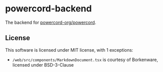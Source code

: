 # powercord-backend
The backend for [powercord-org/powercord](https://github.com/powercord-org/powercord).

## License
This software is licensed under MIT license, with 1 exceptions:
 - `/web/src/components/MarkdownDocument.tsx` is courtesy of Borkenware, licensed under BSD-3-Clause
